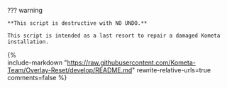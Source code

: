 ??? warning
    
    **This script is destructive with NO UNDO.**

    This script is intended as a last resort to repair a damaged Kometa installation.
    
{%    
  include-markdown "https://raw.githubusercontent.com/Kometa-Team/Overlay-Reset/develop/README.md"
  rewrite-relative-urls=true
  comments=false
%}